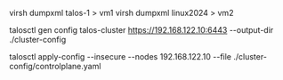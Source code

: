 virsh dumpxml talos-1 > vm1
virsh dumpxml linux2024 > vm2


talosctl gen config talos-cluster https://192.168.122.10:6443 --output-dir ./cluster-config

talosctl apply-config --insecure --nodes 192.168.122.10 --file ./cluster-config/controlplane.yaml
